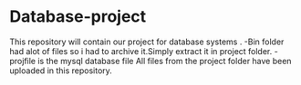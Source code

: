 # Database-project
This repository will contain our project for database systems .
-Bin folder had alot of files so i had to archive it.Simply extract it in project folder. 
-projfile is the mysql database file 
All files from the project folder have been uploaded in this repository.
